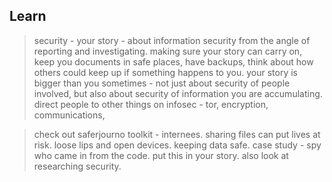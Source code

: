 ## Learn
> security - your story - about information security from the angle of reporting and investigating. making sure your story can carry on, keep you documents in safe places, have backups, think about how others could keep up if something happens to you. your story is bigger than you sometimes - not just about security of people involved, but also about security of information you are accumulating. direct people to other things on infosec - tor, encryption, communications,

> check out saferjourno toolkit - internees. sharing files can put lives at risk. loose lips and open devices.   keeping data safe. case study - spy who came in from the code. put this in your story. also look at researching security. 
